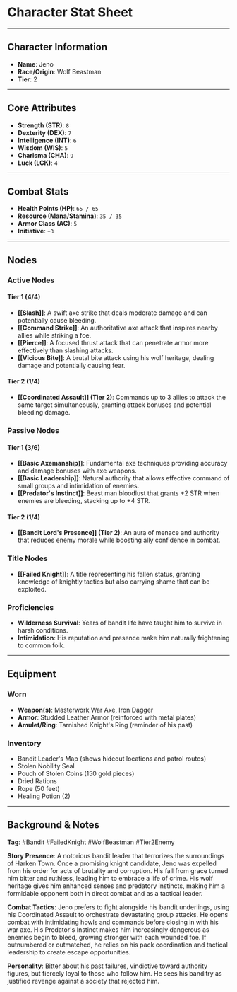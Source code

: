 # Character Stat Sheet

---

## Character Information
- **Name**: Jeno
- **Race/Origin**: Wolf Beastman
- **Tier**: 2

---

## Core Attributes
- **Strength (STR)**: `8`
- **Dexterity (DEX)**: `7`
- **Intelligence (INT)**: `6`
- **Wisdom (WIS)**: `5`
- **Charisma (CHA)**: `9`
- **Luck (LCK)**: `4`

---

## Combat Stats
- **Health Points (HP)**: `65 / 65`
- **Resource (Mana/Stamina)**: `35 / 35`
- **Armor Class (AC)**: `5`
- **Initiative**: `+3`

---

## Nodes
### Active Nodes
#### Tier 1 (4/4)
- **[[Slash]]**: A swift axe strike that deals moderate damage and can potentially cause bleeding.
- **[[Command Strike]]**: An authoritative axe attack that inspires nearby allies while striking a foe.
- **[[Pierce]]**: A focused thrust attack that can penetrate armor more effectively than slashing attacks.
- **[[Vicious Bite]]**: A brutal bite attack using his wolf heritage, dealing damage and potentially causing fear.

#### Tier 2 (1/4)
- **[[Coordinated Assault]] (Tier 2)**: Commands up to 3 allies to attack the same target simultaneously, granting attack bonuses and potential bleeding damage.

### Passive Nodes
#### Tier 1 (3/6)
- **[[Basic Axemanship]]**: Fundamental axe techniques providing accuracy and damage bonuses with axe weapons.
- **[[Basic Leadership]]**: Natural authority that allows effective command of small groups and intimidation of enemies.
- **[[Predator's Instinct]]**: Beast man bloodlust that grants +2 STR when enemies are bleeding, stacking up to +4 STR.

#### Tier 2 (1/4)
- **[[Bandit Lord's Presence]] (Tier 2)**: An aura of menace and authority that reduces enemy morale while boosting ally confidence in combat.

### Title Nodes
- **[[Failed Knight]]**: A title representing his fallen status, granting knowledge of knightly tactics but also carrying shame that can be exploited.

### Proficiencies
- **Wilderness Survival**: Years of bandit life have taught him to survive in harsh conditions.
- **Intimidation**: His reputation and presence make him naturally frightening to common folk.

---

## Equipment
### Worn
- **Weapon(s)**: Masterwork War Axe, Iron Dagger
- **Armor**: Studded Leather Armor (reinforced with metal plates)
- **Amulet/Ring**: Tarnished Knight's Ring (reminder of his past)

### Inventory
- Bandit Leader's Map (shows hideout locations and patrol routes)
- Stolen Nobility Seal
- Pouch of Stolen Coins (150 gold pieces)
- Dried Rations
- Rope (50 feet)
- Healing Potion (2)

---

## Background & Notes
**Tag**: #Bandit #FailedKnight #WolfBeastman #Tier2Enemy

**Story Presence**: A notorious bandit leader that terrorizes the surroundings of Harken Town. Once a promising knight candidate, Jeno was expelled from his order for acts of brutality and corruption. His fall from grace turned him bitter and ruthless, leading him to embrace a life of crime. His wolf heritage gives him enhanced senses and predatory instincts, making him a formidable opponent both in direct combat and as a tactical leader.

**Combat Tactics**: Jeno prefers to fight alongside his bandit underlings, using his Coordinated Assault to orchestrate devastating group attacks. He opens combat with intimidating howls and commands before closing in with his war axe. His Predator's Instinct makes him increasingly dangerous as enemies begin to bleed, growing stronger with each wounded foe. If outnumbered or outmatched, he relies on his pack coordination and tactical leadership to create escape opportunities.

**Personality**: Bitter about his past failures, vindictive toward authority figures, but fiercely loyal to those who follow him. He sees his banditry as justified revenge against a society that rejected him.
